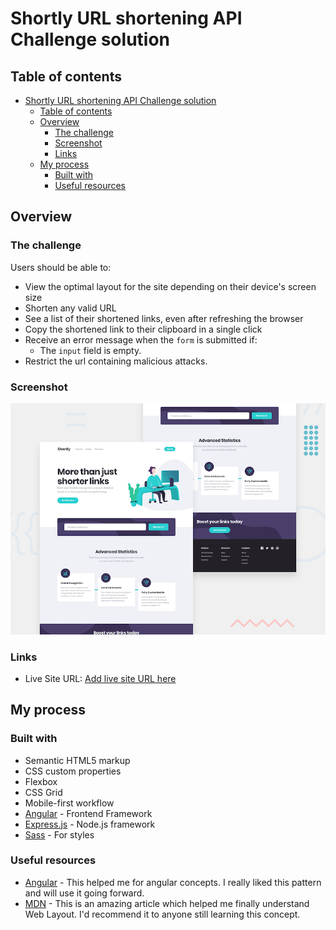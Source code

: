 # Shortly URL shortening API Challenge solution

## Table of contents

- [Shortly URL shortening API Challenge solution](#shortly-url-shortening-api-challenge-solution)
  - [Table of contents](#table-of-contents)
  - [Overview](#overview)
    - [The challenge](#the-challenge)
    - [Screenshot](#screenshot)
    - [Links](#links)
  - [My process](#my-process)
    - [Built with](#built-with)
    - [Useful resources](#useful-resources)

## Overview

### The challenge

Users should be able to:

- View the optimal layout for the site depending on their device's screen size
- Shorten any valid URL
- See a list of their shortened links, even after refreshing the browser
- Copy the shortened link to their clipboard in a single click
- Receive an error message when the `form` is submitted if:
  - The `input` field is empty.
- Restrict the url containing malicious attacks.

### Screenshot

![](./client/src/assets/design/desktop-preview.jpg)

### Links

- Live Site URL: [Add live site URL here](https://app-shortlyy.netlify.app/)

## My process

### Built with

- Semantic HTML5 markup
- CSS custom properties
- Flexbox
- CSS Grid
- Mobile-first workflow
- [Angular](https://angular.io/docs) - Frontend Framework
- [Express.js](https://expressjs.com/) - Node.js framework
- [Sass](https://sass-lang.com/) - For styles

### Useful resources

- [Angular](https://angular.io/docs) - This helped me for angular concepts. I really liked this pattern and will use it going forward.
- [MDN](https://developer.mozilla.org/en-US/) - This is an amazing article which helped me finally understand Web Layout. I'd recommend it to anyone still learning this concept.
